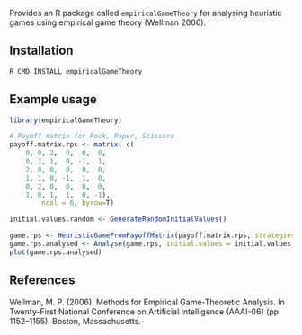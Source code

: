 
Provides an R package called `empiricalGameTheory` for analysing heuristic games using empirical game theory (Wellman 2006).

## Installation

~~~bash
R CMD INSTALL empiricalGameTheory
~~~

## Example usage

~~~R
library(empiricalGameTheory)

# Payoff matrix for Rock, Paper, Scissors
payoff.matrix.rps <- matrix( c(
	0, 0, 2,  0,  0,  0,
	0, 1, 1,  0, -1,  1,
	2, 0, 0,  0,  0,  0,
	1, 1, 0, -1,  1,  0,
	0, 2, 0,  0,  0,  0,
	1, 0, 1,  1,  0, -1),
	    ncol = 6, byrow=T)

initial.values.random <- GenerateRandomInitialValues()

game.rps <- HeuristicGameFromPayoffMatrix(payoff.matrix.rps, strategies = c('R', 'P', 'S'))
game.rps.analysed <- Analyse(game.rps, initial.values = initial.values.random, times = times.rd)
plot(game.rps.analysed)
~~~

## References

Wellman, M. P. (2006). Methods for Empirical Game-Theoretic Analysis. In Twenty-First National Conference on Artificial Intelligence (AAAI-06) (pp. 1152–1155). Boston, Massachusetts.
